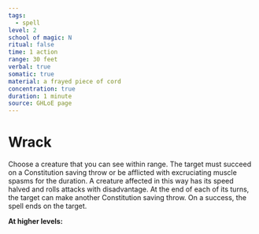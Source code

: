 ```yaml
---
tags:
  - spell
level: 2
school of magic: N
ritual: false
time: 1 action
range: 30 feet
verbal: true
somatic: true
material: a frayed piece of cord
concentration: true
duration: 1 minute
source: GHLoE page 
---
```

# Wrack
Choose a creature that you can see within range. The target must succeed on a Constitution saving throw or be afflicted with excruciating muscle spasms for the duration. A creature affected in this way has its speed halved and rolls attacks with disadvantage. At the end of each of its turns, the target can make another Constitution saving throw. On a success, the spell ends on the target.

**At higher levels:** 